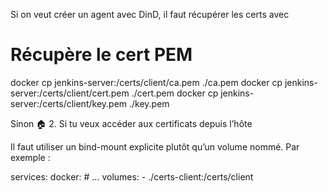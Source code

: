 Si on veut créer un agent avec DinD, il faut récupérer les certs avec 
# Récupère le cert PEM
docker cp jenkins-server:/certs/client/ca.pem ./ca.pem
docker cp jenkins-server:/certs/client/cert.pem ./cert.pem
docker cp jenkins-server:/certs/client/key.pem ./key.pem

Sinon 🏠 2. Si tu veux accéder aux certificats depuis l’hôte

Il faut utiliser un bind-mount explicite plutôt qu’un volume nommé. Par exemple :

services:
  docker:
    # …
    volumes:
      - ./certs-client:/certs/client